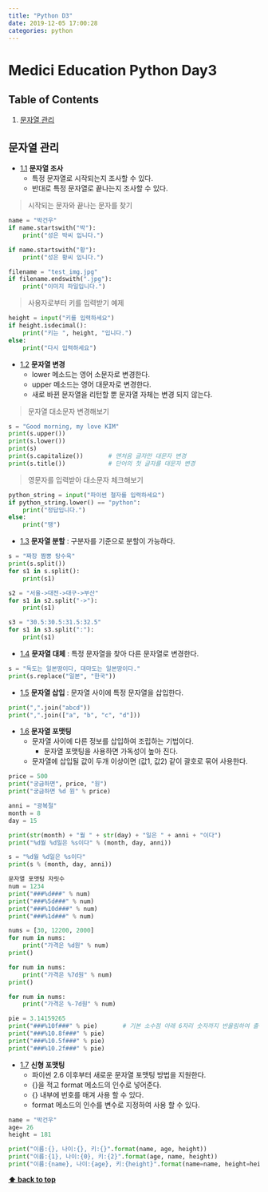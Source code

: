 ```yaml
---
title: "Python D3"
date: 2019-12-05 17:00:28
categories: python
---
```


# Medici Education Python Day3

## Table of Contents
  1. [문자열 관리](#char-admin)
  
## 문자열 관리

<a name="char--invest"></a><a name="1.1"></a>
  - [1.1](#char--invest) **문자열 조사**  
    + 특정 문자열로 시작되는지 조사할 수 있다.  
    + 반대로 특정 문자열로 끝나는지 조사할 수 있다.  

> 시작되는 문자와 끝나는 문자를 찾기
```python
name = "박건우"
if name.startswith("박"):
    print("성은 박씨 입니다.")

if name.startswith("황"):
    print("성은 황씨 입니다.")

filename = "test_img.jpg"
if filename.endswith(".jpg"):
    print("이미지 파일입니다.")
```

> 사용자로부터 키를 입력받기 예제
```python
height = input("키를 입력하세요")
if height.isdecimal():
    print("키는 ", height, "입니다.")
else:
    print("다시 입력하세요")
```

<a name="char--change"></a><a name="1.2"></a>
  - [1.2](#char--change) **문자열 변경**  
    + lower 메소드는 영어 소문자로 변경한다.  
    + upper 메소드는 영어 대문자로 변경한다.  
    + 새로 바뀐 문자열을 리턴할 뿐 문자열 자체는 변경 되지 않는다.

> 문자열 대소문자 변경해보기
```python
s = "Good morning, my love KIM"
print(s.upper())
print(s.lower())
print(s)  
print(s.capitalize())       # 맨처음 글자만 대문자 변경
print(s.title())            # 단어의 첫 글자를 대문자 변경
```

> 영문자를 입력받아 대소문자 체크해보기
```python
python_string = input("파이썬 철자를 입력하세요")
if python_string.lower() == "python":
    print("정답입니다.")
else:
    print("땡")
```

<a name="char--split"></a><a name="1.3"></a>
  - [1.3](#char--split) **문자열 분할** : 구분자를 기준으로 분할이 가능하다.

```python
s = "짜장 짬뽕 탕수육"
print(s.split())
for s1 in s.split():
    print(s1)

s2 = "서울->대전->대구->부산"
for s1 in s2.split("->"):
    print(s1)

s3 = "30.5:30.5:31.5:32.5"
for s1 in s3.split(":"):
    print(s1)
```

<a name="char--replace"></a><a name="1.4"></a>
  - [1.4](#char--replace) **문자열 대체** : 특정 문자열을 찾아 다른 문자열로 변경한다.
    
 ```python
 s = "독도는 일본땅이다, 대마도는 일본땅이다."
print(s.replace("일본", "한국"))
 ```

<a name="char--insert"></a><a name="1.5"></a>
  - [1.5](#char--insert) **문자열 삽입** : 문자열 사이에 특정 문자열을 삽입한다.
  
  ```python
  print(",".join("abcd"))
print(",".join(["a", "b", "c", "d"]))
```

<a name="char--format"></a><a name="1.6"></a>
  - [1.6](#char--format) **문자열 포맷팅**  
    + 문자열 사이에 다른 정보를 삽입하여 조립하는 기법이다.
      * 문자열 포맷팅을 사용하면 가독성이 높아 진다.
    + 문자열에 삽입될 값이 두개 이상이면 (값1, 값2) 같이 괄호로 묶어 사용한다.
    
```python
price = 500
print("궁금하면", price, "원")
print("궁금하면 %d 원" % price)

anni = "광복절"
month = 8
day = 15

print(str(month) + "월 " + str(day) + "일은 " + anni + "이다")
print("%d월 %d일은 %s이다" % (month, day, anni))

s = "%d월 %d일은 %s이다"
print(s % (month, day, anni))

문자열 포맷팅 자릿수
num = 1234
print("###%d###" % num)
print("###%5d###" % num)
print("###%10d###" % num)
print("###%1d###" % num)

nums = [30, 12200, 2000]
for num in nums:
    print("가격은 %d원" % num)
print()

for num in nums:
    print("가격은 %7d원" % num)
print()

for num in nums:
    print("가격은 %-7d원" % num)

pie = 3.14159265
print("###%10f###" % pie)       # 기본 소수점 아래 6자리 숫자까지 반올림하여 출력
print("###%10.8f###" % pie)
print("###%10.5f###" % pie)
print("###%10.2f###" % pie)
```

<a name="char--newformat"></a><a name="1.7"></a>
  - [1.7](#char--newformat) **신형 포맷팅**  
    + 파이썬 2.6 이후부터 새로운 문자열 포맷팅 방법을 지원한다.
    + {}을 적고 format 메소드의 인수로 넣어준다.
    + {} 내부에 번호를 매겨 사용 할 수 있다.
    + format 메소드의 인수를 변수로 지정하여 사용 할 수 있다.

```python
name = "박건우"
age= 26
height = 181

print("이름:{}, 나이:{}, 키:{}".format(name, age, height))
print("이름:{1}, 나이:{0}, 키:{2}".format(age, name, height))
print("이름:{name}, 나이:{age}, 키:{height}".format(name=name, height=height, age=age))
```

**[⬆ back to top](#table-of-contents)**
